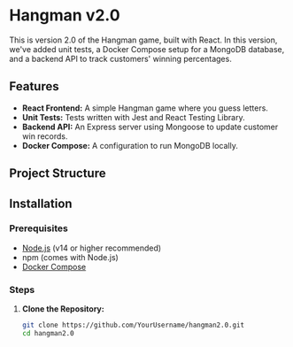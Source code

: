 # Hangman v2.0

This is version 2.0 of the Hangman game, built with React. In this version, we've added unit tests, a Docker Compose setup for a MongoDB database, and a backend API to track customers' winning percentages.

## Features

- **React Frontend:** A simple Hangman game where you guess letters.
- **Unit Tests:** Tests written with Jest and React Testing Library.
- **Backend API:** An Express server using Mongoose to update customer win records.
- **Docker Compose:** A configuration to run MongoDB locally.

## Project Structure


## Installation

### Prerequisites

- [Node.js](https://nodejs.org/) (v14 or higher recommended)
- npm (comes with Node.js)
- [Docker Compose](https://docs.docker.com/compose/)

### Steps

1. **Clone the Repository:**

   ```bash
   git clone https://github.com/YourUsername/hangman2.0.git
   cd hangman2.0
